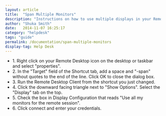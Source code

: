 ```yaml
---
layout: article
title:  "Span Multiple Monitors"
description: "Instructions on how to use multiple displays in your Remote Desktop session in Windows."
author: "Shuka Smith"
date:   2014-11-07 16:25:17
category: "helpdesk"
tags: "guide"
permalink: /documentation/span-multiple-monitors
display-tag: Help Desk
---
```

<ul>
	<li>1. Right click on your Remote Desktop icon on the desktop or taskbar and select "properties".</li>
<li>2. In the "Target" field of the Shortcut tab, add a space and "-span" without quotes to the end of the line. Click OK to close the dialog box.</li>
<li>3. Run the Remote Desktop Client from the shortcut you just changed.</li>
<li>4. Click the downward facing triangle next to "Show Options". Select the "Display" tab on the top.</li>
<li>5. Check the box in Display Configuration that reads "Use all my monitors for the remote session".</li>
<li>6. Click connect and enter your credentials.</li>
</ul>


